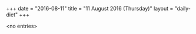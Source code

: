 +++
date = "2016-08-11"
title = "11 August 2016 (Thursday)"
layout = "daily-diet"
+++

\<no entries\>